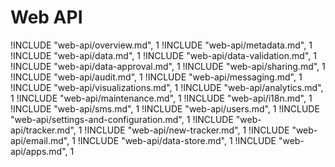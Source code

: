
# Web API

!INCLUDE "web-api/overview.md", 1
!INCLUDE "web-api/metadata.md", 1
!INCLUDE "web-api/data.md", 1
!INCLUDE "web-api/data-validation.md", 1
!INCLUDE "web-api/data-approval.md", 1
!INCLUDE "web-api/sharing.md", 1
!INCLUDE "web-api/audit.md", 1
!INCLUDE "web-api/messaging.md", 1
!INCLUDE "web-api/visualizations.md", 1
!INCLUDE "web-api/analytics.md", 1
!INCLUDE "web-api/maintenance.md", 1
!INCLUDE "web-api/i18n.md", 1
!INCLUDE "web-api/sms.md", 1
!INCLUDE "web-api/users.md", 1
!INCLUDE "web-api/settings-and-configuration.md", 1
!INCLUDE "web-api/tracker.md", 1
!INCLUDE "web-api/new-tracker.md", 1
!INCLUDE "web-api/email.md", 1
!INCLUDE "web-api/data-store.md", 1
!INCLUDE "web-api/apps.md", 1
